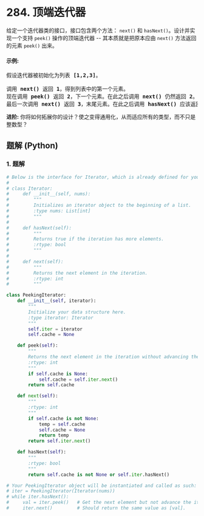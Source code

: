 # 284. 顶端迭代器
给定一个迭代器类的接口，接口包含两个方法： `next()` 和 `hasNext()`。设计并实现一个支持 `peek()` 操作的顶端迭代器 -- 其本质就是把原本应由 `next()` 方法返回的元素 `peek()` 出来。

#### 示例:
<pre>
假设迭代器被初始化为列表 <strong>[1,2,3]</strong>。

调用 <strong>next()</strong> 返回 <strong>1</strong>，得到列表中的第一个元素。
现在调用 <strong>peek()</strong> 返回 <strong>2</strong>，下一个元素。在此之后调用 <strong>next()</strong> 仍然返回 <strong>2</strong>。
最后一次调用 <strong>next()</strong> 返回 <strong>3</strong>，末尾元素。在此之后调用 <strong>hasNext()</strong> 应该返回 <strong>false</strong>。
</pre>

**进阶:** 你将如何拓展你的设计？使之变得通用化，从而适应所有的类型，而不只是整数型？

## 题解 (Python)

### 1. 题解
```Python
# Below is the interface for Iterator, which is already defined for you.
#
# class Iterator:
#     def __init__(self, nums):
#         """
#         Initializes an iterator object to the beginning of a list.
#         :type nums: List[int]
#         """
#
#     def hasNext(self):
#         """
#         Returns true if the iteration has more elements.
#         :rtype: bool
#         """
#
#     def next(self):
#         """
#         Returns the next element in the iteration.
#         :rtype: int
#         """

class PeekingIterator:
    def __init__(self, iterator):
        """
        Initialize your data structure here.
        :type iterator: Iterator
        """
        self.iter = iterator
        self.cache = None

    def peek(self):
        """
        Returns the next element in the iteration without advancing the iterator.
        :rtype: int
        """
        if self.cache is None:
            self.cache = self.iter.next()
        return self.cache

    def next(self):
        """
        :rtype: int
        """
        if self.cache is not None:
            temp = self.cache
            self.cache = None
            return temp
        return self.iter.next()

    def hasNext(self):
        """
        :rtype: bool
        """
        return self.cache is not None or self.iter.hasNext()

# Your PeekingIterator object will be instantiated and called as such:
# iter = PeekingIterator(Iterator(nums))
# while iter.hasNext():
#     val = iter.peek()   # Get the next element but not advance the iterator.
#     iter.next()         # Should return the same value as [val].
```
